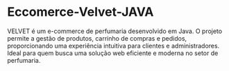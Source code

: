 # Eccomerce-Velvet-JAVA
VELVET é um e-commerce de perfumaria desenvolvido em Java. O projeto permite a gestão de produtos, carrinho de compras e pedidos, proporcionando uma experiência intuitiva para clientes e administradores. Ideal para quem busca uma solução web eficiente e moderna no setor de perfumaria.

